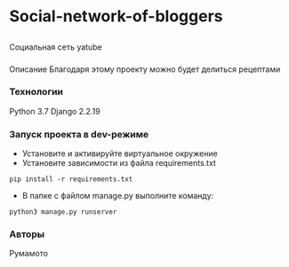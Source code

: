 # Social-network-of-bloggers
##
Социальная сеть yatube
###
Описание 
Благодаря этому проекту можно будет делиться рецептами 
### Технологии
Python 3.7
Django 2.2.19
### Запуск проекта в dev-режиме
- Установите и активируйте виртуальное окружение
- Установите зависимости из файла requirements.txt
```
pip install -r requirements.txt
``` 
- В папке с файлом manage.py выполните команду:
```
python3 manage.py runserver
```
### Авторы
Румамото